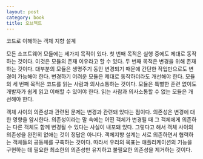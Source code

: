 ```yaml
---
layout: post
category: book
title: 오브젝트
---
```


코드로 이해하는 객체 지향 설계

모든 소프트웨어 모듈에는 세가지 목적이 있다. 첫 번째 목적은 실행 중에도 제대로 동작하는 것이다.
이것은 모듈의 존재 이유라고 할 수 있다. 두 번째 목적은 변경을 위해 존재하는 것이다.
대부분의 모듈은 생명주기 동안 변경되기 때문에 간단한 작업만으로도 변경이 가능해야 한다.
변경하기 어려운 모듈은 제대로 동작하더라도 개선해야 한다. 모듈의 세 번째 목적은 코드를
읽는 사람과 의사소통하는 것이다. 모듈은 특별한 훈련 없이도 개발자가 쉽게 읽고 이해할 수 있어야 한다.
읽는 사람과 의사소통할 수 없는 모듈은 개선해야 한다.


객체 사이의 의존성과 관련된 문제는 변경과 관련돼 있다는 점이다. 의존성은 변경에 대한 영향을 암시한다.
의존성이라는 말 속에는 어떤 객체가 변경될 때 그 객체에게 의존하는
다른 객체도 함께 변경될 수 있다는 사실이 내포돼 있다. 그렇다고 해서 객체 사이의
의존성을 완전히 없애는 것이 정답은 아니다. 객체지향 설계는 서로 의존하면서 협력하는 객체들의 공동체를 구축하는 것이다.
따라서 우리의 목표는 애플리케이션의 기능을 구현하는 데 필요한 최소한의 의존성만 유지하고 불필요한 의존성을 제거하는 것이다.